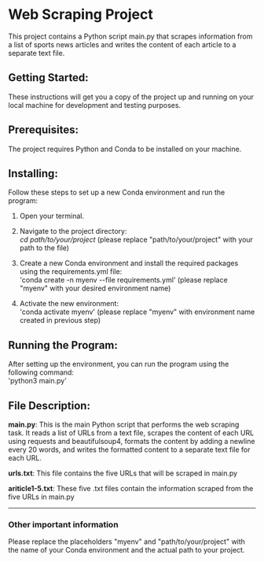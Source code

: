 # Web Scraping Project  
This project contains a Python script main.py that scrapes information from a list of sports news articles and writes the content of each article to a separate text file.


## Getting Started:  
These instructions will get you a copy of the project up and running on your local machine for development and testing purposes.


## Prerequisites:  
The project requires Python and Conda to be installed on your machine.


## Installing:  
Follow these steps to set up a new Conda environment and run the program:

1. Open your terminal.

2. Navigate to the project directory:  
    *cd path/to/your/project* (please replace "path/to/your/project" with your path to the file)

3. Create a new Conda environment and install the required packages using the requirements.yml file:  
    'conda create -n myenv --file requirements.yml' (please replace "myenv" with your desired environment name)

4. Activate the new environment:  
    'conda activate myenv' 
    (please replace "myenv" with environment name created in previous step)


## Running the Program:
After setting up the environment, you can run the program using the following command:  
'python3 main.py'


## File Description:  
__main.py__: This is the main Python script that performs the web scraping task. It reads a list of URLs from a text file, scrapes the content of each URL using requests and beautifulsoup4, formats the content by adding a newline every 20 words, and writes the formatted content to a separate text file for each URL.


__urls.txt__: This file contains the five URLs that will be scraped in main.py


__ariticle1-5.txt__: These five .txt files contain the information scraped from the five URLs in main.py

------------------------------------------------------------------------------------------------------------

### Other important information
Please replace the placeholders "myenv" and "path/to/your/project" with the name of your Conda environment and the actual path to your project.

